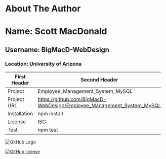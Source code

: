
# About The Author
# Name: Scott MacDonald
## Username: BigMacD-WebDesign
### Location: University of Arizona

First Header | Second Header
-------------|---------------
Project      | Employee_Management_System_MySQL
Project URL  | https://github.com/BigMacD-WebDesign/Employee_Management_System_MySQL
Installation | npm install
License      | ISC
Test         | npm test


![GitHub Logo](https://avatars3.githubusercontent.com/u/60277883?v=4)

[![GitHub license](https://img.shields.io/badge/license-ISC-blue.svg)](https://github.com/BigMacD-WebDesign/Employee_Management_System_MySQL)

    